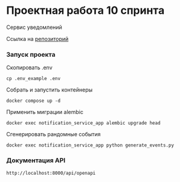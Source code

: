 # Проектная работа 10 спринта

Сервис уведомлений

Ссылка на [репозиторий](https://github.com/VadimVolkovsky/notifications_sprint_1)





### Запуск проекта


Скопировать .env
```
cp .env_example .env
```

Собрать и запустить контейнеры
```
docker compose up -d
```

Применить миграции alembic
```
docker exec notification_service_app alembic upgrade head
```


Сгенерировать рандомные события
```
docker exec notification_service_app python generate_events.py
```


### Документация API
```
http://localhost:8000/api/openapi
```